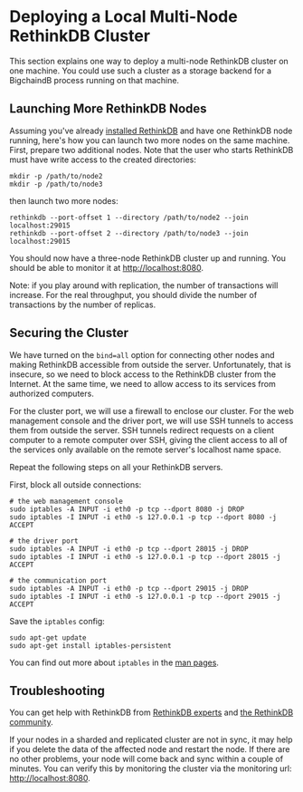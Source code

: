 # Deploying a Local Multi-Node RethinkDB Cluster

This section explains one way to deploy a multi-node RethinkDB cluster on one machine. You could use such a cluster as a storage backend for a BigchaindB process running on that machine.

## Launching More RethinkDB Nodes

Assuming you've already [installed RethinkDB](../servers/installing-server.html#install-and-run-rethinkdb-server) and have one RethinkDB node running, here's how you can launch two more nodes on the same machine. First, prepare two additional nodes. Note that the user who starts RethinkDB must have write access to the created directories:

    mkdir -p /path/to/node2
    mkdir -p /path/to/node3

then launch two more nodes:

    rethinkdb --port-offset 1 --directory /path/to/node2 --join localhost:29015
    rethinkdb --port-offset 2 --directory /path/to/node3 --join localhost:29015

You should now have a three-node RethinkDB cluster up and running. You should be able to monitor it at [http://localhost:8080](http://localhost:8080).

Note: if you play around with replication, the number of transactions will increase. For the real throughput, you should divide the number of transactions by the number of replicas.

## Securing the Cluster

We have turned on the `bind=all` option for connecting other nodes and making RethinkDB accessible from outside the server. Unfortunately, that is insecure, so we need to block access to the RethinkDB cluster from the Internet. At the same time, we need to allow access to its services from authorized computers.

For the cluster port, we will use a firewall to enclose our cluster. For the web management console and the driver port, we will use SSH tunnels to access them from outside the server. SSH tunnels redirect requests on a client computer to a remote computer over SSH, giving the client access to all of the services only available on the remote server's localhost name space.

Repeat the following steps on all your RethinkDB servers.

First, block all outside connections:

    # the web management console
    sudo iptables -A INPUT -i eth0 -p tcp --dport 8080 -j DROP
    sudo iptables -I INPUT -i eth0 -s 127.0.0.1 -p tcp --dport 8080 -j ACCEPT

    # the driver port
    sudo iptables -A INPUT -i eth0 -p tcp --dport 28015 -j DROP
    sudo iptables -I INPUT -i eth0 -s 127.0.0.1 -p tcp --dport 28015 -j ACCEPT

    # the communication port
    sudo iptables -A INPUT -i eth0 -p tcp --dport 29015 -j DROP
    sudo iptables -I INPUT -i eth0 -s 127.0.0.1 -p tcp --dport 29015 -j ACCEPT

Save the `iptables` config:

    sudo apt-get update
    sudo apt-get install iptables-persistent

You can find out more about `iptables` in the [man pages](http://linux.die.net/man/8/iptables).

## Troubleshooting

You can get help with RethinkDB from [RethinkDB experts](https://rethinkdb.com/services/) and [the RethinkDB community](https://rethinkdb.com/community/).

If your nodes in a sharded and replicated cluster are not in sync, it may help if you delete the data of the affected node and restart the node. If there are no other problems, your node will come back and sync within a couple of minutes. You can verify this by monitoring the cluster via the monitoring url: [http://localhost:8080](http://localhost:8080).
